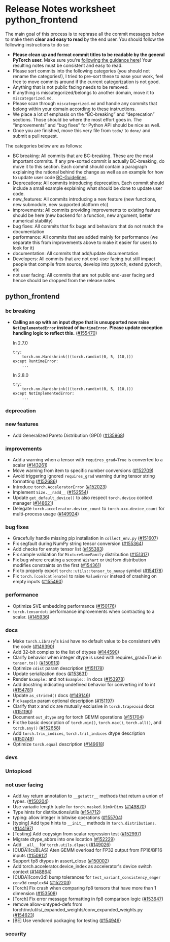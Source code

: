 
# Release Notes worksheet python_frontend

The main goal of this process is to rephrase all the commit messages below to make them **clear and easy to read** by the end user. You should follow the following instructions to do so:

* **Please clean up and format commit titles to be readable by the general PyTorch user.** Make sure you're [following the guidance here](https://docs.google.com/document/d/14OmgGBr1w6gl1VO47GGGdwrIaUNr92DFhQbY_NEk8mQ/edit)! Your resulting notes must be consistent and easy to read.
* Please sort commits into the following categories (you should not rename the categories!), I tried to pre-sort these to ease your work, feel free to move commits around if the current categorization is not good.
* Anything that is not public facing needs to be removed.
* If anything is miscategorized/belongs to another domain, move it to `miscategorized.md`.
* Please scan through `miscategorized.md` and handle any commits that belong within your domain according to these instructions.
* We place a lot of emphasis on the “BC-breaking” and “deprecation” sections. Those should be where the most effort goes in. The “improvements” and “bug fixes” for Python API should be nice as well.
* Once you are finished, move this very file from `todo/` to `done/` and submit a pull request.

The categories below are as follows:

* BC breaking: All commits that are BC-breaking. These are the most important commits. If any pre-sorted commit is actually BC-breaking, do move it to this section. Each commit should contain a paragraph explaining the rational behind the change as well as an example for how to update user code [BC-Guidelines](https://docs.google.com/document/d/14OmgGBr1w6gl1VO47GGGdwrIaUNr92DFhQbY_NEk8mQ/edit#heading=h.a9htwgvvec1m).
* Deprecations: All commits introducing deprecation. Each commit should include a small example explaining what should be done to update user code.
* new_features: All commits introducing a new feature (new functions, new submodule, new supported platform etc)
* improvements: All commits providing improvements to existing feature should be here (new backend for a function, new argument, better numerical stability)
* bug fixes: All commits that fix bugs and behaviors that do not match the documentation
* performance: All commits that are added mainly for performance (we separate this from improvements above to make it easier for users to look for it)
* documentation: All commits that add/update documentation
* Developers: All commits that are not end-user facing but still impact people that compile from source, develop into pytorch, extend pytorch, etc
* not user facing: All commits that are not public end-user facing and hence should be dropped from the release notes

## python_frontend
### bc breaking
- **Calling an op with an input dtype that is unsupported now raise `NotImplementedError` instead of `RuntimeError`. Please update exception handling logic to reflect this.** ([#155470](https://github.com/pytorch/pytorch/pull/155470))

  In 2.7.0
  ```
  try:
      torch.nn.Hardshrink()(torch.randint(0, 5, (10,)))
  except RuntimeError:
      ...
  ```

  In 2.8.0
  ```
  try:
      torch.nn.Hardshrink()(torch.randint(0, 5, (10,)))
  except NotImplementedError:
      ...
  ```
### deprecation
### new features
- Add Generalized Pareto Distribution (GPD) ([#135968](https://github.com/pytorch/pytorch/pull/135968))
### improvements
- Add a warning when a tensor with `requires_grad=True` is converted to a scalar ([#143261](https://github.com/pytorch/pytorch/pull/143261))
- Move warning from item to specific number conversions ([#152709](https://github.com/pytorch/pytorch/pull/152709))
- Avoid triggering ignored `requires_grad` warning during tensor string formatting ([#152686](https://github.com/pytorch/pytorch/pull/152686))
- Introduce `torch.AcceleratorError` ([#152023](https://github.com/pytorch/pytorch/pull/152023))
- Implement `Size.__radd__` ([#152554](https://github.com/pytorch/pytorch/pull/152554))
- Update `get_default_device()` to also respect `torch.device` context manager ([#148621](https://github.com/pytorch/pytorch/pull/148621))
- Delegate `torch.accelerator.device_count` to `torch.xxx.device_count` for multi-process usage ([#149924](https://github.com/pytorch/pytorch/pull/149924))
### bug fixes
- Gracefully handle missing pip installation in `collect_env.py` ([#151607](https://github.com/pytorch/pytorch/pull/151607))
- Fix segfault during NumPy string tensor conversion ([#155364](https://github.com/pytorch/pytorch/pull/155364))
- Add checks for empty tensor list ([#155383](https://github.com/pytorch/pytorch/pull/155383))
- Fix sample validation for `MixtureSameFamily` distribution ([#151317](https://github.com/pytorch/pytorch/pull/151317))
- Fix bug where creating a second `Wishart` or `Uniform` distribution modifies constraints on the first ([#154361](https://github.com/pytorch/pytorch/pull/154361))
- Fix to properly export `torch::utils::tensor_to_numpy` symbol ([#154178](https://github.com/pytorch/pytorch/pull/154178))
- Fix `torch.[con]cat[enate]` to raise `ValueError` instead of crashing on empty inputs ([#155460](https://github.com/pytorch/pytorch/pull/155460))
### performance
- Optimize SVE embedding performance ([#150176](https://github.com/pytorch/pytorch/pull/150176))
- `torch.tensordot`: performance improvements when contracting to a scalar. ([#145936](https://github.com/pytorch/pytorch/pull/145936))
### docs
- Make `torch.Library`'s `kind` have no default value to be consistent with the code ([#149390](https://github.com/pytorch/pytorch/pull/149390))
- Add 32-bit complex to the list of dtypes ([#144590](https://github.com/pytorch/pytorch/pull/144590))
- Clarify behavior when integer dtype is used with requires_grad=True in `tensor.to()` ([#150913](https://github.com/pytorch/pytorch/pull/150913))
- Optimize `cdist` param description ([#151178](https://github.com/pytorch/pytorch/pull/151178))
- Update serialization docs ([#153631](https://github.com/pytorch/pytorch/pull/153631))
- Render `Example:` and not `Example::` in docs ([#153978](https://github.com/pytorch/pytorch/pull/153978))
- Add docstring indicating undefined behavior for converting inf to int ([#154781](https://github.com/pytorch/pytorch/pull/154781))
- Update `as_strided()` docs ([#149146](https://github.com/pytorch/pytorch/pull/149146))
- Fix `keepdim` param optional description ([#151197](https://github.com/pytorch/pytorch/pull/151197))
- Clarify that x and dx are mutually exclusive in `torch.trapezoid` docs ([#151190](https://github.com/pytorch/pytorch/pull/151190))
- Document `out_dtype` arg for torch GEMM operations ([#151704](https://github.com/pytorch/pytorch/pull/151704))
- Fix the basic description of `torch.min()`, `torch.max()`, `torch.all()`, and `torch.any()` ([#152658](https://github.com/pytorch/pytorch/pull/152658))
- Add `torch.triu_indices`, `torch.tril_indices` dtype description ([#150749](https://github.com/pytorch/pytorch/pull/150749))
- Optimize `torch.equal` description ([#149618](https://github.com/pytorch/pytorch/pull/149618))
### devs
### Untopiced
### not user facing
- Add `Any` return annotation to `__getattr__` methods that return a union of types. ([#150204](https://github.com/pytorch/pytorch/pull/150204))
- Use variadic length tuple for `torch.masked.DimOrDims` ([#149870](https://github.com/pytorch/pytorch/pull/149870))
- Type hints for distributions/utils ([#154712](https://github.com/pytorch/pytorch/pull/154712))
- typing: allow integer in bitwise operations ([#155704](https://github.com/pytorch/pytorch/pull/155704))
- [typing] Add type hints to `__init__` methods in `torch.distributions`. ([#144197](https://github.com/pytorch/pytorch/pull/144197))
- [Testing] Add copysign from scalar regression test ([#152997](https://github.com/pytorch/pytorch/pull/152997))
- Migrate dtype_abbrs into one location ([#152229](https://github.com/pytorch/pytorch/pull/152229))
- Add `__all__` for `torch.utils.dlpack` ([#149026](https://github.com/pytorch/pytorch/pull/149026))
- [CUDA][cuBLAS] Aten GEMM overload for FP32 output from FP16/BF16 inputs ([#150812](https://github.com/pytorch/pytorch/pull/150812))
- Support fp8 dtypes in assert_close ([#150002](https://github.com/pytorch/pytorch/pull/150002))
- Add torch.accelerator.device_index as accelerator's device switch context ([#148864](https://github.com/pytorch/pytorch/pull/148864))
- [CUDA][conv3d] bump tolerances for `test_variant_consistency_eager` `conv3d` `complex64` ([#152203](https://github.com/pytorch/pytorch/pull/152203))
- [Torch] Fix crash when comparing fp8 tensors that have more than 1 dimension ([#153508](https://github.com/pytorch/pytorch/pull/153508))
- [Torch] Fix error message formatting in fp8 comparison logic ([#153647](https://github.com/pytorch/pytorch/pull/153647))
- remove allow-untyped-defs from torch/nn/utils/_expanded_weights/conv_expanded_weights.py ([#154623](https://github.com/pytorch/pytorch/pull/154623))
- [BE] Use vendored packaging for testing ([#154946](https://github.com/pytorch/pytorch/pull/154946))
### security
